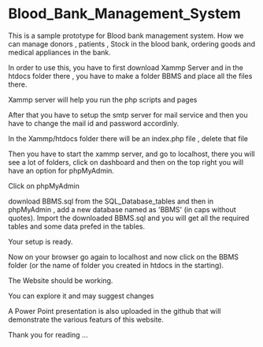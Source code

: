# Blood_Bank_Management_System
This is a sample prototype for Blood bank management system. How
 we can manage donors , patients , Stock in the blood bank, 
ordering goods and medical appliances in the bank.

In order to use this, you have to first download Xammp Server and
in the htdocs folder there , you have to make a folder BBMS and place all the files there.

Xammp server will help you run the php scripts and pages

After that you have to setup the smtp server for mail service
and then you have to change the mail id and password accordinly.

In the Xammp/htdocs folder there will be an index.php file , delete that file

Then you have to start the xammp server, and go to localhost, there you will see
a lot of folders, click on dashboard and then on the top right you will have 
an option for phpMyAdmin. 

Click on phpMyAdmin

download BBMS.sql from the SQL_Database_tables and then in phpMyAdmin , add a new database named
as 'BBMS' (in caps without quotes). Import the downloaded BBMS.sql and you will get all the 
required tables and some data prefed in the tables.

Your setup is ready.

Now on your browser go again to localhost and now click on the BBMS folder
(or the name of folder you created in htdocs in the starting). 

The Website should be working.

You can explore it and may suggest changes 

A Power Point presentation is also uploaded in the github that will demonstrate the 
various featurs of this website.

Thank you for reading ...
